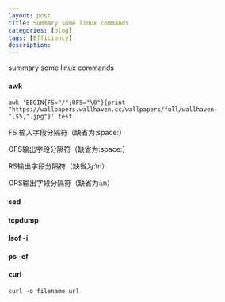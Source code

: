 ```yaml
---
layout: post
title: Summary some linux commands 
categories: [blog]
tags: [Efficiency]
description: 
---
```


summary some linux commands 

#### awk

```
awk 'BEGIN{FS="/";OFS="\0"}{print "https://wallpapers.wallhaven.cc/wallpapers/full/wallhaven-",$5,".jpg"}' test
```

FS 输入字段分隔符（缺省为:space:）

OFS输出字段分隔符（缺省为:space:）

RS输出字段分隔符（缺省为:\n）

ORS输出字段分隔符（缺省为:\n）

#### sed

#### tcpdump

#### lsof -i

#### ps -ef

#### curl

```shell
curl -o filename url
```



